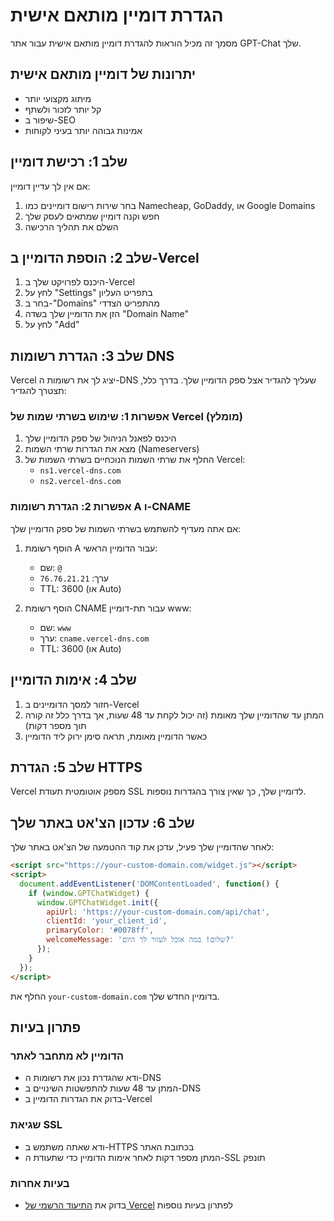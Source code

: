 # הגדרת דומיין מותאם אישית

מסמך זה מכיל הוראות להגדרת דומיין מותאם אישית עבור אתר GPT-Chat שלך.

## יתרונות של דומיין מותאם אישית

- מיתוג מקצועי יותר
- קל יותר לזכור ולשתף
- שיפור ב-SEO
- אמינות גבוהה יותר בעיני לקוחות

## שלב 1: רכישת דומיין

אם אין לך עדיין דומיין:

1. בחר שירות רישום דומיינים כמו Namecheap, GoDaddy, או Google Domains
2. חפש וקנה דומיין שמתאים לעסק שלך
3. השלם את תהליך הרכישה

## שלב 2: הוספת הדומיין ב-Vercel

1. היכנס לפרויקט שלך ב-Vercel
2. לחץ על "Settings" בתפריט העליון
3. בחר ב-"Domains" מהתפריט הצדדי
4. הזן את הדומיין שלך בשדה "Domain Name"
5. לחץ על "Add"

## שלב 3: הגדרת רשומות DNS

Vercel יציג לך את רשומות ה-DNS שעליך להגדיר אצל ספק הדומיין שלך. בדרך כלל, תצטרך להגדיר:

### אפשרות 1: שימוש בשרתי שמות של Vercel (מומלץ)

1. היכנס לפאנל הניהול של ספק הדומיין שלך
2. מצא את הגדרות שרתי השמות (Nameservers)
3. החלף את שרתי השמות הנוכחיים בשרתי השמות של Vercel:
   - `ns1.vercel-dns.com`
   - `ns2.vercel-dns.com`

### אפשרות 2: הגדרת רשומות A ו-CNAME

אם אתה מעדיף להשתמש בשרתי השמות של ספק הדומיין שלך:

1. הוסף רשומת A עבור הדומיין הראשי:
   - שם: `@`
   - ערך: `76.76.21.21`
   - TTL: 3600 (או Auto)

2. הוסף רשומת CNAME עבור תת-דומיין www:
   - שם: `www`
   - ערך: `cname.vercel-dns.com`
   - TTL: 3600 (או Auto)

## שלב 4: אימות הדומיין

1. חזור למסך הדומיינים ב-Vercel
2. המתן עד שהדומיין שלך מאומת (זה יכול לקחת עד 48 שעות, אך בדרך כלל זה קורה תוך מספר דקות)
3. כאשר הדומיין מאומת, תראה סימן ירוק ליד הדומיין

## שלב 5: הגדרת HTTPS

Vercel מספק אוטומטית תעודת SSL לדומיין שלך, כך שאין צורך בהגדרות נוספות.

## שלב 6: עדכון הצ'אט באתר שלך

לאחר שהדומיין שלך פעיל, עדכן את קוד ההטמעה של הצ'אט באתר שלך:

```html
<script src="https://your-custom-domain.com/widget.js"></script>
<script>
  document.addEventListener('DOMContentLoaded', function() {
    if (window.GPTChatWidget) {
      window.GPTChatWidget.init({
        apiUrl: 'https://your-custom-domain.com/api/chat',
        clientId: 'your_client_id',
        primaryColor: '#0078ff',
        welcomeMessage: 'שלום! במה אוכל לעזור לך היום?'
      });
    }
  });
</script>
```

החלף את `your-custom-domain.com` בדומיין החדש שלך.

## פתרון בעיות

### הדומיין לא מתחבר לאתר
- ודא שהגדרת נכון את רשומות ה-DNS
- המתן עד 48 שעות להתפשטות השינויים ב-DNS
- בדוק את הגדרות הדומיין ב-Vercel

### שגיאת SSL
- ודא שאתה משתמש ב-HTTPS בכתובת האתר
- המתן מספר דקות לאחר אימות הדומיין כדי שתעודת ה-SSL תונפק

### בעיות אחרות
- בדוק את [התיעוד הרשמי של Vercel](https://vercel.com/docs/concepts/projects/domains) לפתרון בעיות נוספות
